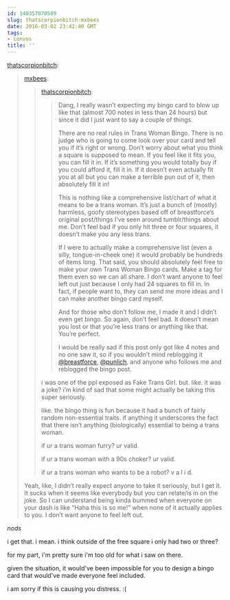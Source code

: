 ```yaml
---
id: 140357070509
slug: thatscorpionbitch-mxbees
date: 2016-03-02 23:42:40 GMT
tags:
- convos
title: ''
---
```

<p><a class="tumblr_blog" href="http://thatscorpionbitch.tumblr.com/post/140355840065">thatscorpionbitch</a>:</p>
<blockquote>
<p><a class="tumblr_blog" href="http://mxbees.tumblr.com/post/140354008414">mxbees</a>:</p>
<blockquote>
<p><a class="tumblr_blog" href="http://thatscorpionbitch.tumblr.com/post/140342008875">thatscorpionbitch</a>:</p>
<blockquote>
<p>Dang, I really wasn’t expecting my bingo card to blow up like that (almost 700 notes in less than 24 hours) but since it did I just want to say a couple of things.</p>
<p>There are no real rules in Trans Woman Bingo. There is no judge who is going to come look over your card and tell you if it’s right or wrong. Don’t worry about what you think a square is supposed to mean. If you feel like it fits you, you can fill it in. If it’s something you would totally buy if you could afford it, fill it in. If it doesn’t even actually fit you at all but you can make a terrible pun out of it, then absolutely fill it in!</p>
<p>This is nothing like a comprehensive list/chart of what it means to be a trans woman. It’s just a bunch of (mostly) harmless, goofy stereotypes based off of breastforce’s original post/things I’ve seen around tumblr/things about me. Don’t feel bad if you only hit three or four squares, it doesn’t make you any less trans. </p>
<p>If I were to actually make a comprehensive list (even a silly, tongue-in-cheek one) it would probably be hundreds of items long. That said, you should absolutely feel free to make your own Trans Woman Bingo cards. Make a tag for them even so we can all share. I don’t want anyone to feel left out just because I only had 24 squares to fill in. In fact, if people want to, they can send me more ideas and I can make another bingo card myself. </p>
<p>And for those who don’t follow me, I made it and I didn’t even get bingo. So again, don’t feel bad. It doesn’t mean you lost or that you’re less trans or anything like that. You’re perfect. </p>
<p>I would be really sad if this post only got like 4 notes and no one saw it, so if you wouldn’t mind reblogging it <a class="tumblelog" href="https://tmblr.co/mO39sQgXk46zIJOS1oGri0g">@breastforce</a>, <a class="tumblelog" href="https://tmblr.co/maOJG66PCiUlsOMN8CdNvog">@punlich</a>, and anyone who follows me and reblogged the bingo post.</p>
</blockquote>
<p>i was one of the ppl exposed as Fake Trans Girl. but. like. it was a joke? i’m kind of sad that some might actually be taking this super seriously.</p>

<p>like. the bingo thing is fun because it had a bunch of fairly random non-essential traits. if anything it underscores the fact that there isn’t anything (biologically) essential to being a trans woman.</p>

<p>if ur a trans woman furry? ur valid.</p>

<p>if ur a trans woman with a 90s choker? ur valid.</p>

<p>if ur a trans woman who wants to be a robot? v a l i d.</p>
</blockquote>
<p>Yeah, like, I didn’t really expect anyone to take it seriously, but I get it. It sucks when it seems like everybody but you can relate/is in on the joke. So I can understand being kinda bummed when everyone on your dash is like “Haha this is so me!” when none of it actually applies to you. I don’t want anyone to feel left out.</p>
</blockquote>

*nods* 

i get that. i mean. i think outside of the free square i only had two or three?

for my part, i'm pretty sure i'm too old for what i saw on there. 

given the situation, it would've been impossible for you to design a bingo card that would've made everyone feel included.

i am sorry if this is causing you distress. :(